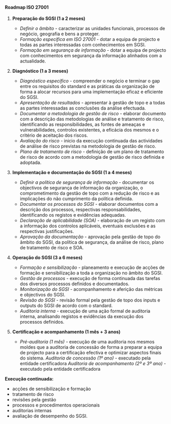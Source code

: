 #### Roadmap ISO 27001
1. **Preparação do SGSI (1 a 2 meses)**
	- _Definir o âmbito -_ caracterizar as unidades funcionais, processos de negócio, geografia e bens a proteger.
	- _Formação específica em ISO 27001 -_ dotar a equipa de projecto e todas as partes interessadas com conhecimentos em SGSI.
	- _Formação em segurança de informação -_ dotar a equipa de projecto com conhecimentos em segurança da informação alinhados com a actualidade.

2. **Diagnóstico (1 a 3 meses)**
	- _Diagnóstico específico -_ compreender o negócio e terminar o gap entre os requisitos do standard e as práticas da organização de forma a alocar recursos para uma implementação eficaz e eficiente do SGSI.
	- _Apresentação de resultados -_ apresentar à gestão de topo e a todas as partes interessadas as conclusões da análise efectuada.
	- _Documentar a metodologia de gestão de risco -_ elaborar documento com a descrição das metodologias de análise e tratamento de risco, identificando as responsibilidades, as fontes de ameaças e vulnerabilidades, controlos existentes, a eficácia dos mesmos e o critério de aceitação dos riscos.
	- _Avaliação do risco -_ inicio da execução continuada das actividades de análise de risco previstas na metodologia de gestão de risco.
	- _Plano de tratamento de risco -_ definição de um plano de tratamento de risco de acordo com a metodologia de gestão de risco definida e adoptada.

3. **Implementação e documentação do SGSI (1 a 4 meses)**
	- _Definir a política de segurança de informação -_ documentar os objectivos de segurança de informação da organização, o comprometimento da gestão de topo com a redução de risco e as implicações do não cumprimento da política definida.
	- _Documentar os processos do SGSI -_ elaborar documentos com a descrição dos processos, respectivas responsabilidades, identificando os registos e evidências adequadas.
	- _Declaração de aplicabilidade (SOA) -_ elaboração de um registo com a informação dos controlos aplicáveis, eventuais exclusões e as respectivas justificações.
	- _Aprovação da documentação -_ aprovação pela gestão de topo do âmbito do SGSI, da política de segurança, da análise de risco, plano de tratamento de risco e SOA.

4. **Operação do SGSI (3 a 6 meses)**
	- _Formação e sensibilização -_ planeamento e execução de acções de formação e sensibilização a toda a organização no âmbito do SGSI.
	- _Gestão de processos -_ execução de forma continuada das tarefas dos diversos processos definidos e documentados.
	- _Monitorização do SGSI -_ acompanhamento e aferição das métricas e objectivos do SGSI.
	- _Revisão do SGSI -_ revisão formal pela gestão de topo dos inputs e outputs do SGSI de acordo com o standard.
	- _Auditoria interna -_ execução de uma ação formal de auditoria interna, analisando registos e evidências da execução dos processos definidos.

5. **Certificação e acompanhamento (1 mês + 3 anos)**
	- _Pré-auditoria (1 mês) -_ execução de uma auditoria nos mesmos moldes que a auditoria de concessão de forma a preparar a equipa de projecto para a certificação efectiva e optimizar aspectos finais do sistema.
_Auditoria de concessão (1º ano) -_ executado pela entidade certificadora
_Auditoria de acompanhamento (2º e 3º ano) -_ executado pela entidade certificadora

**Execução continuada:**
- acções de sensibilização e formação
- tratamento de risco
- revisões pela gestão
- processos e procedimentos operacionais
- auditorias internas
- avaliação de desempenho do SGSI.

